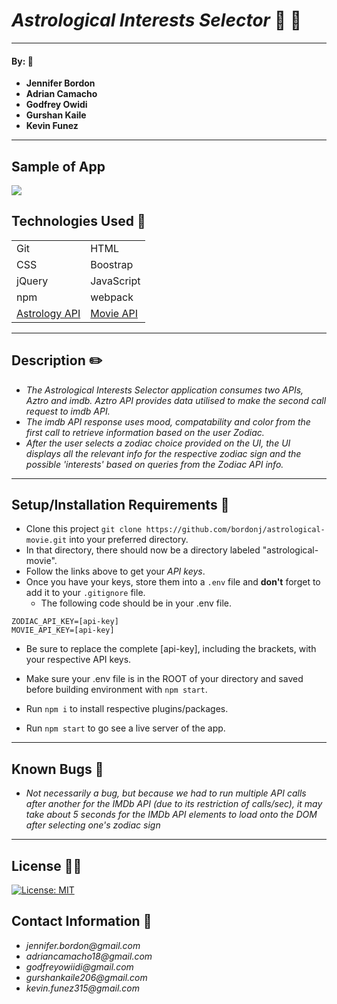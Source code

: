 # _Astrological Interests Selector_ :crystal_ball: :milky_way:
___


#### By: :electric_plug:
 * **Jennifer Bordon**
 * **Adrian Camacho**
 * **Godfrey Owidi**
 * **Gurshan Kaile**
 * **Kevin Funez**
___
## Sample of App
<img src="astro-gif.gif">

## Technologies Used :floppy_disk:

|  |  |
|--|--|
|Git|HTML|
|CSS|Boostrap|
|jQuery|JavaScript|
|npm|webpack|
|[Astrology API](https://rapidapi.com/sameer.kumar/api/aztro)| [Movie API](https://rapidapi.com/apidojo/api/imdb8/pricing?utm_source=api-quota-85&utm_medium=email&utm_campaign=IMDb)|
___
## Description :pencil2:
* _The Astrological Interests Selector application consumes two APIs, Aztro and imdb. Aztro API provides data utilised to make the second call request to imdb API._
* _The imdb API response uses mood, compatability and color from the first call to retrieve information based on the user Zodiac._
* _After the user selects a zodiac choice provided on the UI, the UI displays all the relevant info for the respective zodiac sign and the possible 'interests' based on queries from the Zodiac API info._
___
## Setup/Installation Requirements :triangular_ruler:
* Clone this project `git clone https://github.com/bordonj/astrological-movie.git` into your preferred directory.
* In that directory, there should now be a directory labeled "astrological-movie".
* Follow the links above to get your _API keys_.
* Once you have your keys, store them into a `.env` file and **don't** forget to add it to your `.gitignore` file.
  * The following code should be in your .env file.
```
ZODIAC_API_KEY=[api-key]
MOVIE_API_KEY=[api-key]
```
  * Be sure to replace the complete [api-key], including the brackets, with your respective API keys.
  * Make sure your .env file is in the ROOT of your directory and saved before building environment with `npm start`.

* Run `npm i` to install respective plugins/packages.
* Run `npm start` to go see a live server of the app.
___

## Known Bugs :bug:

* _Not necessarily a bug, but because we had to run multiple API calls after another for the IMDb API (due to its restriction of calls/sec), it may take about 5 seconds for the IMDb API elements to load onto the DOM after selecting one's zodiac sign_
___
## License :guardsman:

[![License: MIT](https://img.shields.io/badge/License-MIT-yellow.svg)](https://opensource.org/licenses/MIT)


## Contact Information :email:

- _jennifer.bordon@gmail.com_
- _adriancamacho18@gmail.com_
- _godfreyowiidi@gmail.com_
- _gurshankaile206@gmail.com_
- _kevin.funez315@gmail.com_
